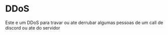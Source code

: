 # DDoS
Este e um DDoS para travar ou ate derrubar algumas pessoas de um call de discord ou ate do servidor
